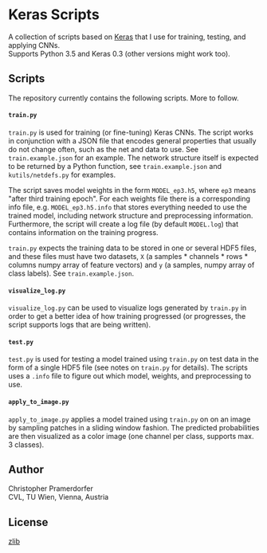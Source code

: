 
# Keras Scripts #

A collection of scripts based on [Keras](https://github.com/fchollet/keras) that I use for training, testing, and applying CNNs.  
Supports Python 3.5 and Keras 0.3 (other versions might work too).

## Scripts ##

The repository currently contains the following scripts. More to follow.

#### `train.py` ####

`train.py` is used for training (or fine-tuning) Keras CNNs. The script works in conjunction with a JSON file that encodes general properties that usually do not change often, such as the net and data to use. See `train.example.json` for an example. The network structure itself is expected to be returned by a Python function, see `train.example.json` and `kutils/netdefs.py` for examples.

The script saves model weights in the form `MODEL_ep3.h5`, where `ep3` means "after third training epoch". For each weights file there is a corresponding info file, e.g. `MODEL_ep3.h5.info` that stores everything needed to use the trained model, including network structure and preprocessing information. Furthermore, the script will create a log file (by default `MODEL.log`) that contains information on the training progress.

`train.py` expects the training data to be stored in one or several HDF5 files, and these files must have two datasets, `X` (a samples * channels * rows * columns numpy array of feature vectors) and `y` (a samples, numpy array of class labels). See `train.example.json`.

#### `visualize_log.py` ####

`visualize_log.py` can be used to visualize logs generated by `train.py` in order to get a better idea of how training progressed (or progresses, the script supports logs that are being written).

#### `test.py` ####

`test.py` is used for testing a model trained using `train.py` on test data in the form of a single HDF5 file (see notes on `train.py` for details). The scripts uses a `.info` file to figure out which model, weights, and preprocessing to use.

#### `apply_to_image.py` ####

`apply_to_image.py` applies a model trained using `train.py` on on an image by sampling patches in a sliding window fashion. The predicted probabilities are then visualized as a color image (one channel per class, supports max. 3 classes).

## Author ###

Christopher Pramerdorfer  
CVL, TU Wien, Vienna, Austria

## License ##

[zlib](https://en.wikipedia.org/wiki/Zlib_License)

